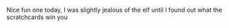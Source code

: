 Nice fun one today, I was slightly jealous of the elf until I found out what the scratchcards win you